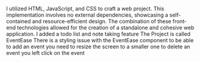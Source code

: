 I utilized HTML, JavaScript, and CSS to craft a web project. This implementation involves no external dependencies, showcasing a self-contained and resource-efficient design. The combination of these front-end technologies allowed for the creation of a standalone and cohesive web application.
I added a todo list and note taking feature 
The Project is called EventEase
There is a styling issue with the EventEase component to be able to add an event you need to resize the screen to a smaller one
to delete an event you left click on the event